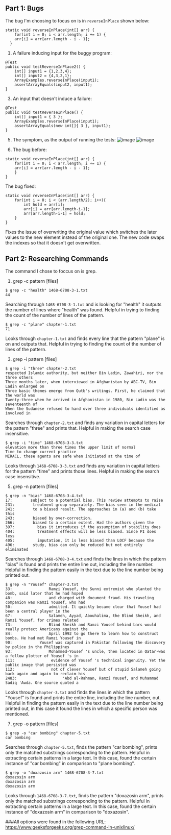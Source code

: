 ## Part 1: Bugs
The bug I'm choosing to focus on is in `reverseInPlace` shown below:
```
static void reverseInPlace(int[] arr) {  
	for(int i = 0; i < arr.length; i += 1) {  
 	arr[i] = arr[arr.length - i - 1];  
  }
```
1. A failure inducing input for the buggy program:
```
@Test
public void testReverseInPlace2() {
	int[] input1 = {1,2,3,4};
	int[] input2 = {4,3,2,1};
	ArrayExamples.reverseInPlace(input1);
	assertArrayEquals(input2, input1);
}
```
3. An input that doesn't induce a failure:
```
@Test
public void testReverseInPlace() {
	int[] input1 = { 3 };
	ArrayExamples.reverseInPlace(input1);
	assertArrayEquals(new int[]{ 3 }, input1);
}
```
5. The symptom, as the output of running the tests:
![image](https://github.com/divine9223/cse15l-lab-reports/assets/147002921/eaf4d13e-f25c-43ae-be26-1d115ca2b7b7)
![image](https://github.com/divine9223/cse15l-lab-reports/assets/147002921/9508914c-f3d4-4c6a-a885-9ac7172d7c26)

6. The bug before:
```
static void reverseInPlace(int[] arr) {
	for(int i = 0; i < arr.length; i += 1) {
	arr[i] = arr[arr.length - i - 1];
	}
}
```
The bug fixed:
```
static void reverseInPlace(int[] arr) {
	for(int i = 0; i < (arr.length/2); i++){
		int hold = arr[i];
		arr[i] = arr[arr.length-i-1];
		arr[arr.length-i-1] = hold;
	}
}
```
Fixes the issue of overwriting the original value which switches the later values to the new element instead of the original one. The new code swaps the indexes so that it doesn't get overwritten.

## Part 2: Researching Commands
The command I chose to foccus on is grep.
1. grep -c pattern [files]
```
$ grep -c "health" 1468-6708-3-1.txt
44
```
Searching through `1468-6708-3-1.txt` and is looking for "health" it outputs the number of lines where "health" was found. Helpful in trying to finding the count of the number of lines of the pattern.
```
$ grep -c "plane" chapter-1.txt
71
```
Looks through `chapter-1.txt` and finds every line that the pattern "plane" is on and outputs that. Helpful in trying to finding the count of the number of lines of the pattern.

3. grep -i pattern [files]
```
$ grep -i "three" chapter-2.txt
respected Islamic authority, but neither Bin Ladin, Zawahiri, nor the three others
Three months later, when interviewed in Afghanistan by ABC-TV, Bin Ladin enlarged on
Three basic themes emerge from Qutb's writings. First, he claimed that the world was
Twenty-three when he arrived in Afghanistan in 1980, Bin Ladin was the seventeenth of
When the Sudanese refused to hand over three individuals identified as involved in
```
Searches through `chapter-2.txt` and finds any variation in capital letters for the pattern "three" and prints that. Helpful in making the search case insensitive.
```
$ grep -i "time" 1468-6708-3-3.txt
elevation more than three times the upper limit of normal
Time to change current practice
MIRACL, these agents are safe when initiated at the time of
```
Looks through `1468-6708-3-3.txt` and finds any variation in capital letters for the pattern "time" and prints those lines. Helpful in making the search case insensitive.

5. grep -n pattern [files]
```
$ grep -n "bias" 1468-6708-3-4.txt
17:        subject to a potential bias. This review attempts to raise
231:        treatment group separately. The bias seen in the medical
241:        to a biased result. The approaches in (a) and (b) take this
243:        biased by over-correction.
266:        biased to a certain extent. Had the authors given the
397:          bias it introduces if the assumption of stability does
404:          treatment effects will be less biased. Since PI does less
405:          imputation, it is less biased than LOCF because the
496:        study, bias can only be reduced but not entirely eliminated
```
Searches through `1468-6708-3-4.txt` and finds the lines in which the pattern "bias" is found and prints the entire line out, including the line number. Helpful in finding the pattern easily in the text due to the line number being printed out.
```
$ grep -n "Yousef" chapter-3.txt
33:                Ramzi Yousef, the Sunni extremist who planted the bomb, said later that he had hoped 
48:                and charged with document fraud. His traveling companion was Ramzi Yousef, who had
50:                admitted. It quickly became clear that Yousef had been a central player in the
67:                Salameh, Ayyad, Abouhalima, the Blind Sheikh, and Ramzi Yousef, for crimes related
73:                Blind Sheikh and Ramzi Yousef behind bars would really protect Americans against the
84:                April 1992 to go there to learn how to construct bombs. He had met Ramzi Yousef in
90:            Yousef was captured in Pakistan following the discovery by police in the Philippines
93:                Mohammed-Yousef 's uncle, then located in Qatar-was a fellow plotter of Yousef 's in
111:                evidence of Yousef 's technical ingenuity. Yet the public image that persisted was
112:                not of clever Yousef but of stupid Salameh going back again and again to reclaim his
2483:                    'Abd al-Rahman, Ramzi Yousef, and Muhammad Sadiq 'Awda. One source quoted a
```
Looks through `chapter-3.txt` and finds the lines in which the pattern "Yousef" is found and prints the entire line, including the line number, out. Helpful in finding the pattern easily in the text due to the line number being printed out, in this case it found the lines in which a specific person was mentioned.

7. grep -o pattern [files]
```
$ grep -o "car bombing" chapter-5.txt
car bombing
```
Searches through `chapter-5.txt`, finds the pattern "car bombing", prints only the matched substrings corresponding to the pattern. Helpful in extracting certain patterns in a large text. In this case, found the certain instance of "car bombing" in comparison to "plane bombing".
```
$ grep -o "doxazosin arm" 1468-6708-3-7.txt
doxazosin arm
doxazosin arm
doxazosin arm
```
Looks through `1468-6708-3-7.txt`, finds the pattern "doxazosin arm", prints only the matched substrings corresponding to the pattern. Helpful in extracting certain patterns in a large text. In this case, found the certain instance of "doxazosin arm" in comparison to "doxazosin".

###All options were found in the following URL:
https://www.geeksforgeeks.org/grep-command-in-unixlinux/
